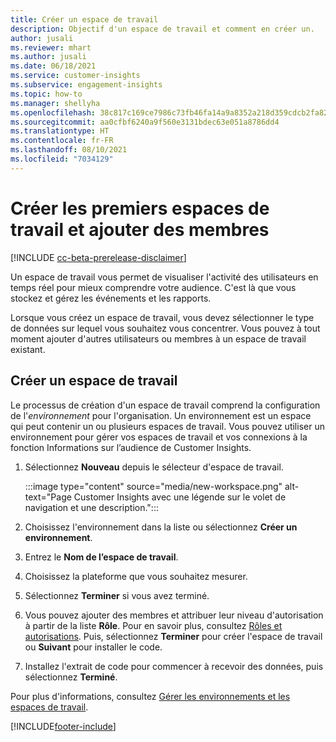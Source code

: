 ```yaml
---
title: Créer un espace de travail
description: Objectif d'un espace de travail et comment en créer un.
author: jusali
ms.reviewer: mhart
ms.author: jusali
ms.date: 06/18/2021
ms.service: customer-insights
ms.subservice: engagement-insights
ms.topic: how-to
ms.manager: shellyha
ms.openlocfilehash: 38c817c169ce7986c73fb46fa14a9a8352a218d359cdcb2fa822a34303ff5ecc
ms.sourcegitcommit: aa0cfbf6240a9f560e3131bdec63e051a8786dd4
ms.translationtype: HT
ms.contentlocale: fr-FR
ms.lasthandoff: 08/10/2021
ms.locfileid: "7034129"
---
```

# <a name="create-the-first-workspaces-and-add-members"></a>Créer les premiers espaces de travail et ajouter des membres

[!INCLUDE [cc-beta-prerelease-disclaimer](includes/cc-beta-prerelease-disclaimer.md)]

Un espace de travail vous permet de visualiser l'activité des utilisateurs en temps réel pour mieux comprendre votre audience. C'est là que vous stockez et gérez les événements et les rapports.

Lorsque vous créez un espace de travail, vous devez sélectionner le type de données sur lequel vous souhaitez vous concentrer. Vous pouvez à tout moment ajouter d'autres utilisateurs ou membres à un espace de travail existant. 

## <a name="create-a-workspace"></a>Créer un espace de travail

Le processus de création d'un espace de travail comprend la configuration de l'*environnement* pour l'organisation. Un environnement est un espace qui peut contenir un ou plusieurs espaces de travail. Vous pouvez utiliser un environnement pour gérer vos espaces de travail et vos connexions à la fonction Informations sur l’audience de Customer Insights.

1. Sélectionnez **Nouveau** depuis le sélecteur d'espace de travail.

   :::image type="content" source="media/new-workspace.png" alt-text="Page Customer Insights avec une légende sur le volet de navigation et une description.":::

1. Choisissez l'environnement dans la liste ou sélectionnez **Créer un environnement**.
1. Entrez le **Nom de l’espace de travail**.
1. Choisissez la plateforme que vous souhaitez mesurer.
1. Sélectionnez **Terminer** si vous avez terminé. 
1. Vous pouvez ajouter des membres et attribuer leur niveau d'autorisation à partir de la liste **Rôle**. Pour en savoir plus, consultez [Rôles et autorisations](user-roles.md). Puis, sélectionnez **Terminer** pour créer l'espace de travail ou **Suivant** pour installer le code.
1. Installez l'extrait de code pour commencer à recevoir des données, puis sélectionnez **Terminé**.

Pour plus d'informations, consultez [Gérer les environnements et les espaces de travail](manage-environments-workspaces.md).

[!INCLUDE[footer-include](../includes/footer-banner.md)]
